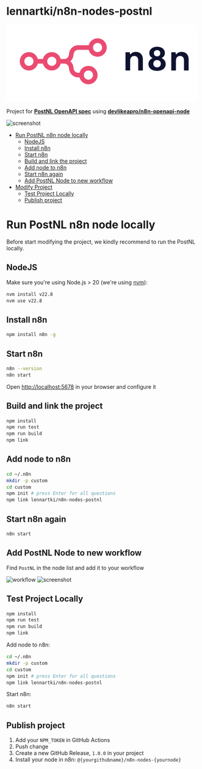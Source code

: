 # lennartki/n8n-nodes-postnl

![n8n logo](n8n.png)

Project for [**PostNL OpenAPI spec**](https://api.postnl.nl/)
using [**devlikeapro/n8n-openapi-node**](https://github.com/devlikeapro/n8n-openapi-node)

![screenshot](./images/screenshot.png)

<!-- toc -->

- [Run PostNL n8n node locally](#run-postnl-n8n-node-locally)
  * [NodeJS](#nodejs)
  * [Install n8n](#install-n8n)
  * [Start n8n](#start-n8n)
  * [Build and link the project](#build-and-link-the-project)
  * [Add node to n8n](#add-node-to-n8n)
  * [Start n8n again](#start-n8n-again)
  * [Add PostNL Node to new workflow](#add-postnl-node-to-new-workflow)
- [Modify Project](#modify-project)
  * [Test Project Locally](#test-project-locally)
  * [Publish project](#publish-project)

<!-- tocstop -->

# Run PostNL n8n node locally
Before start modifying the project, we kindly recommend
to run the PostNL locally.

## NodeJS
Make sure you're using Node.js > 20 (we're using [nvm](https://github.com/nvm-sh/nvm)):
```bash
nvm install v22.8
nvm use v22.8
```

## Install n8n 
```bash
npm install n8n -g
```

## Start n8n
```bash
n8n --version
n8n start
```
Open [http://localhost:5678](http://localhost:5678) in your browser and configure it

## Build and link the project
```bash
npm install
npm run test
npm run build
npm link
```

## Add node to n8n
```bash
cd ~/.n8n
mkdir -p custom
cd custom
npm init # press Enter for all questions
npm link lennartki/n8n-nodes-postnl
```

## Start n8n again
```bash
n8n start
```

## Add PostNL Node to new workflow
Find `PostNL` in the node list and add it to your workflow

![workflow](./images/workflow.png)
![screenshot](./images/screenshot.png)

## Test Project Locally

```bash
npm install
npm run test
npm run build
npm link
```

Add node to n8n:
```bash
cd ~/.n8n
mkdir -p custom
cd custom
npm init # press Enter for all questions
npm link lennartki/n8n-nodes-postnl
```

Start n8n:
```bash
n8n start
```

## Publish project
1. Add your `NPM_TOKEN` in GitHub Actions
2. Push change
3. Create a new GitHub Release, `1.0.0` in your project
4. Install your node in n8n: `@{yourgithubname}/n8n-nodes-{yournode}`
